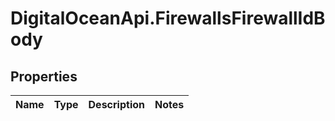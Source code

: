 # DigitalOceanApi.FirewallsFirewallIdBody

## Properties
Name | Type | Description | Notes
------------ | ------------- | ------------- | -------------
